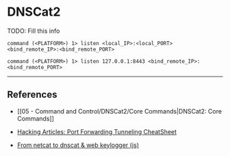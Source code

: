 # DNSCat2

TODO: Fill this info

```
command (<PLATFORM>) 1> listen <local_IP>:<local_PORT> <bind_remote_IP>:<bind_remote_PORT>

command (<PLATFORM>) 1> listen 127.0.0.1:8443 <bind_remote_IP>:<bind_remote_PORT>
```

---
## References

- [[05 - Command and Control/DNSCat2/Core Commands|DNSCat2: Core Commands]]

- [Hacking Articles: Port Forwarding Tunneling CheatSheet](https://www.hackingarticles.in/port-forwarding-tunnelling-cheatsheet/)

- [From netcat to dnscat & web keylogger (js)](https://rstforums.com/forum/topic/19946-a-from-netcat-to-dnscat-web-keylogger-js/)